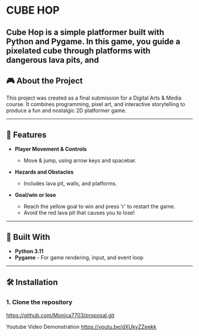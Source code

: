 # CUBE HOP

**Cube Hop** 
is a simple platformer built with Python and Pygame. In this game, you guide a pixelated cube through platforms with dangerous lava pits, and 
---

## 🎮 About the Project

This project was created as a final submission for a Digital Arts & Media course. It combines programming, pixel art, and interactive storytelling to produce a fun and nostalgic 2D platformer game.

---

## 🚀 Features

- **Player Movement & Controls**  
  - Move & jump, using arrow keys and spacebar.

- **Hazards and Obstacles**  
  - Includes lava pit, walls, and platforms.

- **Goal/win or lose**  
  - Reach the yellow goal to win and press 'r' to restart the game.
  - Avoid the red lava pit that causes you to lose!


---

## 🧱 Built With

- **Python 3.11**
- **Pygame** - For game rendering, input, and event loop

---

## 🛠️ Installation

### 1. Clone the repository

https://github.com/Monica7703/proposal.git

Youtube Video Demonstration
https://youtu.be/dXUkvZZeekk

